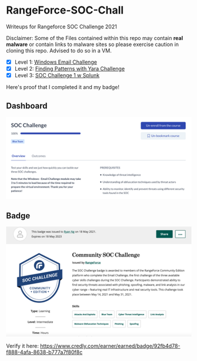 # RangeForce-SOC-Chall
Writeups for Rangeforce SOC Challenge 2021

Disclaimer: Some of the Files contained within this repo may contain **real malware** or contain links to malware sites so please exercise caution in cloning this repo. Advised to do so in a VM.

- [x] Level 1: [Windows Email Challenge](https://github.com/RyanNgCT/RangeForce-SOC-Chall/blob/main/Email/Email.md)
- [x] Level 2: [Finding Patterns with Yara Challenge](https://github.com/RyanNgCT/RangeForce-SOC-Chall/blob/main/YARA/yara.md)
- [x] Level 3: [SOC Challenge 1 w Splunk](https://github.com/RyanNgCT/RangeForce-SOC-Chall/blob/main/Splunk/splunk.md)

Here's proof that I completed it and my badge!

## Dashboard

![img](https://github.com/RyanNgCT/RangeForce-SOC-Chall/blob/main/DONE_YAY!.png)


## Badge

![img](https://github.com/RyanNgCT/RangeForce-SOC-Chall/blob/main/SOC%20Challenge%20Badge.png)

Verify it here: https://www.credly.com/earner/earned/badge/92fb4d78-f888-4afa-8638-b777a7f80f8c
